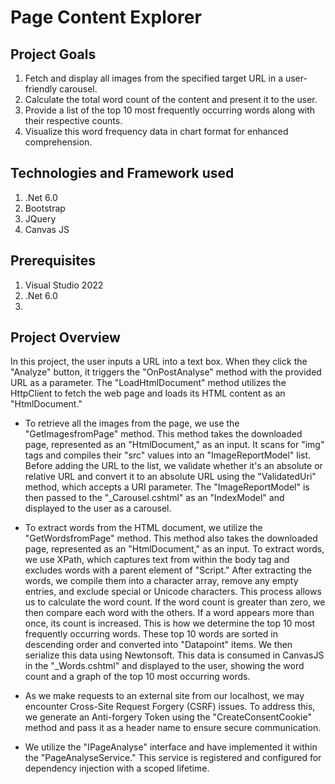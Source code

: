 ﻿# Page Content Explorer
## Project Goals
1. Fetch and display all images from the specified target URL in a user-friendly carousel.
2. Calculate the total word count of the content and present it to the user.
3. Provide a list of the top 10 most frequently occurring words along with their respective counts.
4. Visualize this word frequency data in chart format for enhanced comprehension.
## Technologies and Framework used
1. .Net 6.0
2. Bootstrap
3. JQuery
4. Canvas JS
## Prerequisites
1. Visual Studio 2022
1. .Net 6.0
1. 
## Project Overview

In this project, the user inputs a URL into a text box. When they click the "Analyze" button, it triggers the "OnPostAnalyse" method with the provided URL as a parameter. The "LoadHtmlDocument" method utilizes the HttpClient to fetch the web page and loads its HTML content as an "HtmlDocument."

- To retrieve all the images from the page, we use the "GetImagesfromPage" method. This method takes the downloaded page, represented as an "HtmlDocument," as an input. It scans for "img" tags and compiles their "src" values into an "ImageReportModel" list. Before adding the URL to the list, we validate whether it's an absolute or relative URL and convert it to an absolute URL using the "ValidatedUri" method, which accepts a URI parameter. The "ImageReportModel" is then passed to the "_Carousel.cshtml" as an "IndexModel" and displayed to the user as a carousel.

- To extract words from the HTML document, we utilize the "GetWordsfromPage" method. This method also takes the downloaded page, represented as an "HtmlDocument," as an input. To extract words, we use XPath, which captures text from within the body tag and excludes words with a parent element of "Script." After extracting the words, we compile them into a character array, remove any empty entries, and exclude special or Unicode characters. This process allows us to calculate the word count. If the word count is greater than zero, we then compare each word with the others. If a word appears more than once, its count is increased. This is how we determine the top 10 most frequently occurring words. These top 10 words are sorted in descending order and converted into "Datapoint" items. We then serialize this data using Newtonsoft. This data is consumed in CanvasJS in the "_Words.cshtml" and displayed to the user, showing the word count and a graph of the top 10 most occurring words.

- As we make requests to an external site from our localhost, we may encounter Cross-Site Request Forgery (CSRF) issues. To address this, we generate an Anti-forgery Token using the "CreateConsentCookie" method and pass it as a header name to ensure secure communication.

- We utilize the "IPageAnalyse" interface and have implemented it within the "PageAnalyseService." This service is registered and configured for dependency injection with a scoped lifetime.